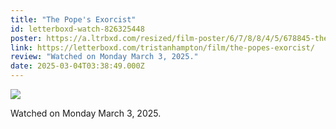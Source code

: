 ```yaml
---
title: "The Pope's Exorcist"
id: letterboxd-watch-826325448
poster: https://a.ltrbxd.com/resized/film-poster/6/7/8/8/4/5/678845-the-pope-s-exorcist-0-600-0-900-crop.jpg?v=b488ccbfa8
link: https://letterboxd.com/tristanhampton/film/the-popes-exorcist/
review: "Watched on Monday March 3, 2025."
date: 2025-03-04T03:38:49.000Z
---
```

 <p><img src="https://a.ltrbxd.com/resized/film-poster/6/7/8/8/4/5/678845-the-pope-s-exorcist-0-600-0-900-crop.jpg?v=b488ccbfa8"/></p> <p>Watched on Monday March 3, 2025.</p>